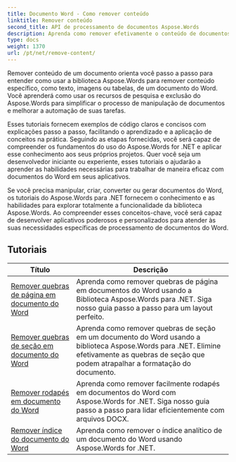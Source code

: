 ```yaml
---
title: Documento Word - Como remover conteúdo
linktitle: Remover conteúdo
second_title: API de processamento de documentos Aspose.Words
description: Aprenda como remover efetivamente o conteúdo de documentos do Word usando Aspose.Words for .NET. Siga tutoriais passo a passo e use exemplos de código C# para aprender diferentes técnicas de remoção de conteúdo.
type: docs
weight: 1370
url: /pt/net/remove-content/
---
```

Remover conteúdo de um documento orienta você passo a passo para entender como usar a biblioteca Aspose.Words para remover conteúdo específico, como texto, imagens ou tabelas, de um documento do Word. Você aprenderá como usar os recursos de pesquisa e exclusão do Aspose.Words para simplificar o processo de manipulação de documentos e melhorar a automação de suas tarefas.

Esses tutoriais fornecem exemplos de código claros e concisos com explicações passo a passo, facilitando o aprendizado e a aplicação de conceitos na prática. Seguindo as etapas fornecidas, você será capaz de compreender os fundamentos do uso do Aspose.Words for .NET e aplicar esse conhecimento aos seus próprios projetos. Quer você seja um desenvolvedor iniciante ou experiente, esses tutoriais o ajudarão a aprender as habilidades necessárias para trabalhar de maneira eficaz com documentos do Word em seus aplicativos.

Se você precisa manipular, criar, converter ou gerar documentos do Word, os tutoriais do Aspose.Words para .NET fornecem o conhecimento e as habilidades para explorar totalmente a funcionalidade da biblioteca Aspose.Words. Ao compreender esses conceitos-chave, você será capaz de desenvolver aplicativos poderosos e personalizados para atender às suas necessidades específicas de processamento de documentos do Word.

 ## Tutoriais
| Título | Descrição |
| --- | --- |
| [Remover quebras de página em documento do Word](./remove-page-breaks/) | Aprenda como remover quebras de página em documentos do Word usando a Biblioteca Aspose.Words para .NET. Siga nosso guia passo a passo para um layout perfeito. |
| [Remover quebras de seção em documento do Word](./remove-section-breaks/) | Aprenda como remover quebras de seção em um documento do Word usando a biblioteca Aspose.Words para .NET. Elimine efetivamente as quebras de seção que podem atrapalhar a formatação do documento.|
| [Remover rodapés em documento do Word](./remove-footers/) | Aprenda como remover facilmente rodapés em documentos do Word com Aspose.Words for .NET. Siga nosso guia passo a passo para lidar eficientemente com arquivos DOCX. |
| [Remover índice do documento do Word](./remove-table-of-contents/) | Aprenda como remover o índice analítico de um documento do Word usando Aspose.Words for .NET. |